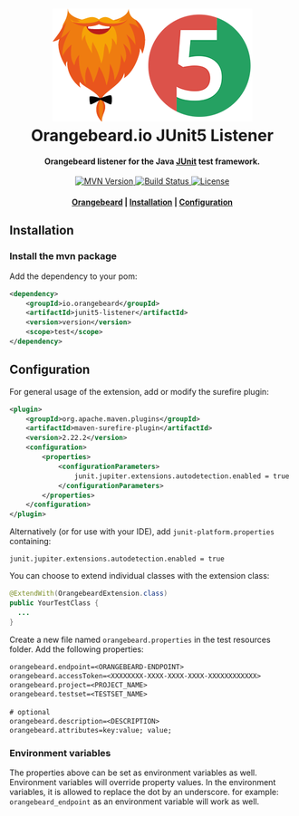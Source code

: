 <h1 align="center">
  <a href="https://github.com/orangebeard-io/junit5-listener">
    <img src="https://raw.githubusercontent.com/orangebeard-io/junit5-listener/master/.github/logo.png" alt="Orangebeard.io JUnit5 Listener" height="200">
  </a>
  <br>Orangebeard.io JUnit5 Listener<br>
</h1>

<h4 align="center">Orangebeard listener for the Java <a href="https://junit.org/junit5/" target="_blank" rel="noopener">JUnit</a> test framework.</h4>

<p align="center">
  <a href="https://repo.maven.apache.org/maven2/io/orangebeard/junit5-listener/">
    <img src="https://img.shields.io/maven-central/v/io.orangebeard/junit5-listener?style=flat-square"
      alt="MVN Version" />
  </a>
  <a href="https://github.com/orangebeard-io/junit5-listener/actions">
    <img src="https://img.shields.io/github/workflow/status/orangebeard-io/junit5-listener/release?style=flat-square"
      alt="Build Status" />
  </a>
  <a href="https://github.com/orangebeard-io/junit5-listener/blob/master/LICENSE.txt">
    <img src="https://img.shields.io/github/license/orangebeard-io/junit5-listener?style=flat-square"
      alt="License" />
  </a>
</p>

<div align="center">
  <h4>
    <a href="https://orangebeard.io">Orangebeard</a> |
    <a href="#installation">Installation</a> |
    <a href="#configuration">Configuration</a>
  </h4>
</div>

## Installation

### Install the mvn package

Add the dependency to your pom:
```xml
<dependency>
    <groupId>io.orangebeard</groupId>
    <artifactId>junit5-listener</artifactId>
    <version>version</version>
    <scope>test</scope>
</dependency>
```

## Configuration

For general usage of the extension, add or modify the surefire plugin:

```xml
<plugin>
    <groupId>org.apache.maven.plugins</groupId>
    <artifactId>maven-surefire-plugin</artifactId>
    <version>2.22.2</version>
    <configuration>
        <properties>
            <configurationParameters>
                junit.jupiter.extensions.autodetection.enabled = true
            </configurationParameters>
        </properties>
    </configuration>
</plugin>
```

Alternatively (or for use with your IDE), add `junit-platform.properties` containing:
```properties
junit.jupiter.extensions.autodetection.enabled = true
```

You can choose to extend individual classes with the extension class:

```java
@ExtendWith(OrangebeardExtension.class)
public YourTestClass {
  ...
}
```

Create a new file named `orangebeard.properties` in the test resources folder. Add the following properties:

```properties
orangebeard.endpoint=<ORANGEBEARD-ENDPOINT>
orangebeard.accessToken=<XXXXXXXX-XXXX-XXXX-XXXX-XXXXXXXXXXXX>
orangebeard.project=<PROJECT_NAME>
orangebeard.testset=<TESTSET_NAME>

# optional
orangebeard.description=<DESCRIPTION>
orangebeard.attributes=key:value; value;
```

### Environment variables

The properties above can be set as environment variables as well. Environment variables will override property values. In the environment variables, it is allowed to replace the dot by an underscore.
for example: ```orangebeard_endpoint``` as an environment variable will work as well.
